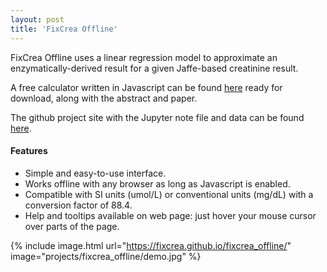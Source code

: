 ```yaml
---
layout: post
title: 'FixCrea Offline'
---
```


FixCrea Offline uses a linear regression model to approximate an enzymatically-derived result for a given Jaffe-based creatinine result.

A free calculator written in Javascript can be found [here](https://fixcrea.com) ready for download, along with the abstract and paper.

The github project site with the Jupyter note file and data can be found [here](https://github.com/fixcrea/fixcrea_offline).

#### Features
- Simple and easy-to-use interface.
- Works offline with any browser as long as Javascript is enabled.
- Compatible with SI units (umol/L) or conventional units (mg/dL) with a conversion factor of 88.4.
- Help and tooltips available on web page: just hover your mouse cursor over parts of the page.

{% include image.html url="https://fixcrea.github.io/fixcrea_offline/" image="projects/fixcrea_offline/demo.jpg" %}

